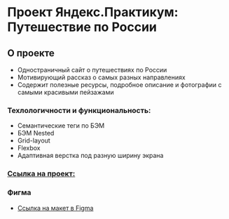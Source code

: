 # Проект Яндекс.Практикум: Путешествие по России
## О проекте
  - Одностраничный сайт о путешествиях по России
  - Мотивирующий рассказ о самых разных направлениях
  - Содержит полезные ресурсы, подробное описание и фотографии с самыми красивыми пейзажами
 ### Техлологичности и функциональность:
 - Семантические теги по БЭМ
 - БЭМ Nested
 - Grid-layout
 - Flexbox
 - Адаптивная верстка под разную ширину экрана
 ### [Ссылка на проект:](https://avospitanyuk.github.io/russian-travel/)
 ### Фигма
 - [Ссылка на макет в Figma](https://www.figma.com/file/5S2WSbEFL6awjVWJ0NWL8Q/Sprint-3_-Russia-_-desktop-mobile?node-id=28503%3A0)

